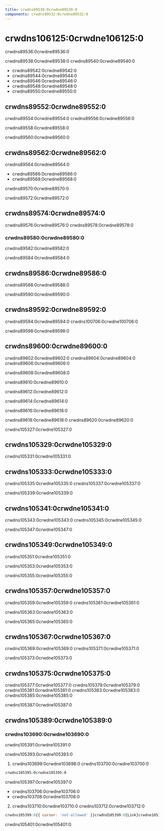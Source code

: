 ```yaml
---
title: crwdns89530:0crwdne89530:0
components: crwdns89532:0crwdne89532:0
---
```


# crwdns106125:0crwdne106125:0

<p class="description">crwdns89536:0crwdne89536:0</p>

crwdns89538:0crwdne89538:0 crwdns89540:0crwdne89540:0

- crwdns89542:0crwdne89542:0
- crwdns89544:0crwdne89544:0
- crwdns89546:0crwdne89546:0
- crwdns89548:0crwdne89548:0
- crwdns89550:0crwdne89550:0

## crwdns89552:0crwdne89552:0

crwdns89554:0crwdne89554:0 crwdns89556:0crwdne89556:0

crwdns89558:0crwdne89558:0

crwdns89560:0crwdne89560:0

## crwdns89562:0crwdne89562:0

crwdns89564:0crwdne89564:0

- crwdns89566:0crwdne89566:0
- crwdns89568:0crwdne89568:0

crwdns89570:0crwdne89570:0

crwdns89572:0crwdne89572:0

## crwdns89574:0crwdne89574:0

crwdns89576:0crwdne89576:0 crwdns89578:0crwdne89578:0

### crwdns89580:0crwdne89580:0

crwdns89582:0crwdne89582:0

crwdns89584:0crwdne89584:0

## crwdns89586:0crwdne89586:0

crwdns89588:0crwdne89588:0

crwdns89590:0crwdne89590:0

## crwdns89592:0crwdne89592:0

crwdns89594:0crwdne89594:0 crwdns100706:0crwdne100706:0

crwdns89598:0crwdne89598:0

## crwdns89600:0crwdne89600:0

crwdns89602:0crwdne89602:0 crwdns89604:0crwdne89604:0 crwdns89606:0crwdne89606:0

crwdns89608:0crwdne89608:0

crwdns89610:0crwdne89610:0

crwdns89612:0crwdne89612:0

crwdns89614:0crwdne89614:0

crwdns89616:0crwdne89616:0

crwdns89618:0crwdne89618:0 crwdns89620:0crwdne89620:0

crwdns105327:0crwdne105327:0

## crwdns105329:0crwdne105329:0

crwdns105331:0crwdne105331:0

## crwdns105333:0crwdne105333:0

crwdns105335:0crwdne105335:0 crwdns105337:0crwdne105337:0

crwdns105339:0crwdne105339:0

## crwdns105341:0crwdne105341:0

crwdns105343:0crwdne105343:0 crwdns105345:0crwdne105345:0

crwdns105347:0crwdne105347:0

## crwdns105349:0crwdne105349:0

crwdns105351:0crwdne105351:0

crwdns105353:0crwdne105353:0

crwdns105355:0crwdne105355:0

## crwdns105357:0crwdne105357:0

crwdns105359:0crwdne105359:0 crwdns105361:0crwdne105361:0

crwdns105363:0crwdne105363:0

crwdns105365:0crwdne105365:0

## crwdns105367:0crwdne105367:0

crwdns105369:0crwdne105369:0 crwdns105371:0crwdne105371:0

crwdns105373:0crwdne105373:0

## crwdns105375:0crwdne105375:0

crwdns105377:0crwdne105377:0 crwdns105379:0crwdne105379:0 crwdns105381:0crwdne105381:0 crwdns105383:0crwdne105383:0 crwdns105385:0crwdne105385:0

crwdns105387:0crwdne105387:0

## crwdns105389:0crwdne105389:0

### crwdns103690:0crwdne103690:0

crwdns105391:0crwdne105391:0

crwdns105393:0crwdne105393:0

1. crwdns103698:0crwdne103698:0 crwdns103700:0crwdne103700:0

  ```css
  crwdns105395:0crwdne105395:0
  ```

crwdns105397:0crwdne105397:0

- crwdns103706:0crwdne103706:0
- crwdns103708:0crwdne103708:0

2. crwdns103710:0crwdne103710:0 crwdns103712:0crwdne103712:0

  ```jsx
  crwdns105399:0{{ cursor: 'not-allowed' }}crwdnd105399:0{Link}crwdne105399:0
  ```

crwdns105401:0crwdne105401:0